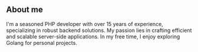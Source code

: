 ## About me

I'm a seasoned PHP developer with over 15 years of experience, specializing in robust backend solutions. My passion lies in crafting efficient and scalable server-side applications. In my free time, I enjoy exploring Golang for personal projects.
